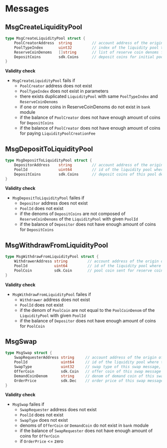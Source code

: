 <!--
order: 4
-->

# Messages

## MsgCreateLiquidityPool

```go
type MsgCreateLiquidityPool struct {
	PoolCreatorAddress  string         // account address of the origin of this message
	PoolTypeIndex       uint32         // index of the liquidity pool type of this new liquidity pool
	ReserveCoinDenoms   []string       // list of reserve coin denoms for this new liquidity pool, store in alphabetical order
	DepositCoins 	    sdk.Coins      // deposit coins for initial pool deposit into this new liquidity pool
}
```

**Validity check**
- `MsgCreateLiquidityPool` fails if
  - `PoolCreator` address does not exist
  - `PoolTypeIndex` does not exist in parameters
  - there exists duplicated `LiquidityPool` with same `PoolTypeIndex` and `ReserveCoinDenoms`
  - if one or more coins in ReserveCoinDenoms do not exist in `bank` module
  - if the balance of `PoolCreator` does not have enough amount of coins for `DepositCoins`
  - if the balance of `PoolCreator` does not have enough amount of coins for paying `LiquidityPoolCreationFee`

## MsgDepositToLiquidityPool

```go
type MsgDepositToLiquidityPool struct {
	DepositorAddress    string         // account address of the origin of this message
	PoolId              uint64         // id of the liquidity pool where this message is belong to
	DepositCoins 	    sdk.Coins      // deposit coins of this pool deposit message
}
```

**Validity check**
- `MsgDepositToLiquidityPool` failes if
  - `Depositor` address does not exist
  - `PoolId` does not exist
  - if the denoms of `DepositCoins` are not composed of `ReserveCoinDenoms` of the `LiquidityPool` with given `PoolId`
  - if the balance of `Depositor` does not have enough amount of coins for `DepositCoins`
  
## MsgWithdrawFromLiquidityPool

```go
type MsgWithdrawFromLiquidityPool struct {
	WithdrawerAddress string         // account address of the origin of this message
	PoolId            uint64         // id of the liquidity pool where this message is belong to
	PoolCoin          sdk.Coin       // pool coin sent for reserve coin withdraw
}
```

**Validity check**
- `MsgWithdrawFromLiquidityPool` failes if
  - `Withdrawer` address does not exist
  - `PoolId` does not exist
  - if the denom of `PoolCoin` are not equal to the `PoolCoinDenom` of the `LiquidityPool` with given `PoolId`
  - if the balance of `Depositor` does not have enough amount of coins for `PoolCoin`
  
## MsgSwap

```go
type MsgSwap struct {
	SwapRequesterAddress string     // account address of the origin of this message
	PoolId               uint64     // id of the liquidity pool where this message is belong to
	SwapType             uint32     // swap type of this swap message, default 1: InstantSwap, requesting instant swap
	OfferCoin            sdk.Coin   // offer coin of this swap message
	DemandCoinDenom      string     // denom of demand coin of this swap message
	OrderPrice           sdk.Dec    // order price of this swap message
}
```

**Validity check**
- `MsgSwap` failes if
  - `SwapRequester` address does not exist
  - `PoolId` does not exist
  - `SwapType` does not exist
  - denoms of `OfferCoin` or `DemandCoin` do not exist in `bank` module
  - if the balance of `SwapRequester` does not have enough amount of coins for `OfferCoin`
  - if `OrderPrice` <= zero
